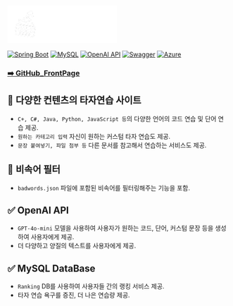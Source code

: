 ![TyponicLogo](readmeImg/Logo.png)

[![Spring Boot](https://img.shields.io/badge/SpringBoot-3.2-green?logo=springboot&logoColor=white&style=flat)](https://spring.io/projects/spring-boot)
[![MySQL](https://img.shields.io/badge/MySQL-8.0-blue?logo=mysql&logoColor=white&style=flat)](https://www.mysql.com/)
[![OpenAI API](https://img.shields.io/badge/OpenAI-API-blue?logo=openai&logoColor=white&style=flat)](https://platform.openai.com/)
[![Swagger](https://img.shields.io/badge/Swagger-API-yellow?logo=swagger&logoColor=black&style=flat)](https://swagger.io/)
[![Azure](https://img.shields.io/badge/Azure-Cloud-blue?style=flat)](https://azure.microsoft.com/)

### [➡️ GitHub_FrontPage](https://github.com/sheepright/Typonic-Front)

## 🚢 다양한 컨텐츠의 타자연습 사이트
- `C+, C#, Java, Python, JavaScript 등`의 다양한 언어의 코드 연습 및 단어 연습 제공.
- `원하는 카테고리 입력` 자신이 원하는 커스텀 타자 연습도 제공.
- `문장 붙여넣기, 파일 첨부 등` 다른 문서를 참고해서 연습하는 서비스도 제공.

## 💬 비속어 필터
- `badwords.json` 파일에 포함된 비속어를 필터링해주는 기능을 포함.

## ✅ OpenAI API 
- `GPT-4o-mini` 모델을 사용하여 사용자가 원하는 코드, 단어, 커스텀 문장  등을 생성하여 사용자에게 제공.
- 더 다양하고 양질의 텍스트를 사용자에게 제공.

## ✅ MySQL DataBase 
- `Ranking` DB를 사용하여 사용자들 간의 랭킹 서비스 제공.
- 타자 연습 욕구를 증진, 더 나은 연습량 제공.